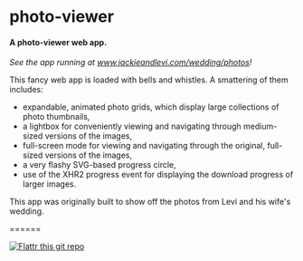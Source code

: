 # photo-viewer

#### A photo-viewer web app.

_See the app running at www.jackieandlevi.com/wedding/photos!_

This fancy web app is loaded with bells and whistles. A smattering of them includes:

- expandable, animated photo grids, which display large collections of photo thumbnails,
- a lightbox for conveniently viewing and navigating through medium-sized versions of the images,
- full-screen mode for viewing and navigating through the original, full-sized versions of the images,
- a very flashy SVG-based progress circle,
- use of the XHR2 progress event for displaying the download progress of larger images.

This app was originally built to show off the photos from Levi and his wife's wedding.

======

[![Flattr this git repo](http://api.flattr.com/button/flattr-badge-large.png)](https://flattr.com/submit/auto?user_id=levisl176&url=github.com/levisl176/photo-viewer&title=photo-viewer&language=javascript&tags=github&category=software)
